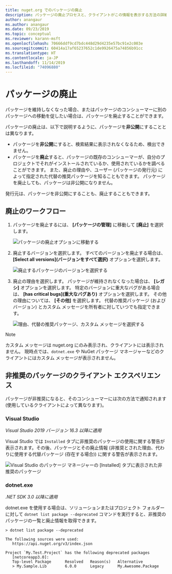 ```yaml
---
title: nuget.org でのパッケージの廃止
description: パッケージの廃止プロセスと、クライアントがこの情報を表示する方法の詳細な説明
author: anangaur
ms.author: anangaur
ms.date: 09/23/2019
ms.topic: conceptual
ms.reviewer: karann-msft
ms.openlocfilehash: 70666ddf9cd7bdc448d29d4235e57bc91e2c003e
ms.sourcegitcommit: 60414a17af65237652c1de9926475a74856b91cc
ms.translationtype: HT
ms.contentlocale: ja-JP
ms.lasthandoff: 11/14/2019
ms.locfileid: "74096880"
---
```

# <a name="deprecating-packages"></a>パッケージの廃止

パッケージを維持しなくなった場合、またはパッケージのコンシューマーに別のパッケージへの移動を促したい場合は、パッケージを廃止することができます。 

パッケージの廃止は、以下で説明するように、パッケージを**非公開**にすることとは異なります。
* パッケージを**非公開**にすると、検索結果に表示されなくなるため、検出できません。 
* パッケージを**廃止**すると、パッケージの既存のコンシューマーが、自分のプロジェクトでそれがインストールされているか、使用されているかを調べることができます。 また、廃止の理由や、ユーザー (パッケージの発行元) によって指定された代替の推奨パッケージを知ることもできます。 パッケージを廃止しても、パッケージは非公開になりません。 

発行元は、パッケージを非公開にすることも、廃止することもできます。

## <a name="deprecation-workflow"></a>廃止のワークフロー
1. パッケージを廃止するには、 **[パッケージの管理]** に移動して **[廃止]** を選択します。

    ![パッケージの廃止オプションに移動する](media/deprecation-select-option.png)

2. 廃止するバージョンを選択します。 すべてのバージョンを廃止する場合は、 **[Select all versions]\(バージョンをすべて選択\)** オプションを選択します。

    ![廃止するパッケージのバージョンを選択する](media/deprecation-select-version.png)

3. 廃止の理由を選択します。 パッケージが維持されなくなった場合は、 **[レガシ]** オプションを選択します。 特定のバージョンに重大なバグがある場合は、 **[has critical bugs]\(重大なバグあり\)** オプションを選択します。 その他の理由については、 **[その他]** を選択します。 代替の推奨パッケージ (およびバージョン) とカスタム メッセージを所有者に対していつでも指定できます。 

    ![理由、代替の推奨パッケージ、カスタム メッセージを選択する](media/deprecation-save.png)

> [!Note]
> カスタム メッセージは nuget.org にのみ表示され、クライアントには表示されません。 現時点では、`dotnet.exe` や NuGet パッケージ マネージャーなどのクライアントにはカスタム メッセージが表示されません。

## <a name="client-experience-for-deprecated-packages"></a>非推奨のパッケージのクライアント エクスペリエンス
パッケージが非推奨になると、そのコンシューマーには次の方法で通知されます (使用しているクライアントによって異なります)。

### <a name="visual-studio"></a>Visual Studio 
*Visual Studio 2019 バージョン 16.3 以降に適用*

Visual Studio では `Installed` タブに非推奨のパッケージの使用に関する警告が表示されます。その後、パッケージとその廃止情報 (非推奨とされた理由、代わりに使用する代替パッケージ (存在する場合)) に関する警告が表示されます。

   ![Visual Studio のパッケージ マネージャーの [Installed] タブに表示された非推奨のパッケージ](media/deprecation-vs.png)

### <a name="dotnetexe"></a>dotnet.exe
*.NET SDK 3.0 以降に適用*

dotnet.exe を使用する場合は、ソリューションまたはプロジェクト フォルダーに対して `dotnet list package --deprecated` コマンドを実行すると、非推奨のパッケージの一覧と廃止情報を取得できます。

```
> dotnet list package --deprecated

The following sources were used:
   https://api.nuget.org/v3/index.json

Project `My.Test.Project` has the following deprecated packages
   [netcoreapp3.0]:
   Top-level Package      Resolved   Reason(s)   Alternative
   > My.Sample.Lib        6.0.0      Legacy      My.Awesome.Package

```
